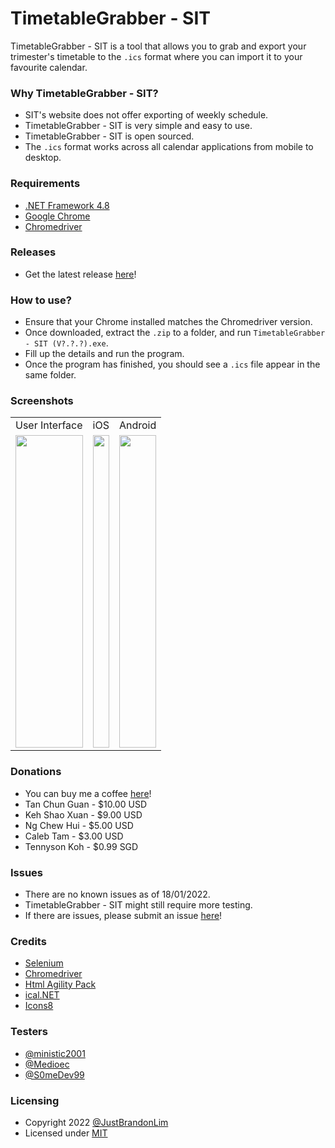# TimetableGrabber - SIT

TimetableGrabber - SIT is a tool that allows you to grab and export your trimester's timetable to the `.ics` format where you can import it to your favourite calendar.

### Why TimetableGrabber - SIT?

* SIT's website does not offer exporting of weekly schedule.
* TimetableGrabber - SIT is very simple and easy to use.
* TimetableGrabber - SIT is open sourced.
* The `.ics` format works across all calendar applications from mobile to desktop.

### Requirements
* [.NET Framework 4.8](https://dotnet.microsoft.com/en-us/download/dotnet-framework/net48/)
* [Google Chrome](https://www.google.com/intl/en_sg/chrome/)
* [Chromedriver](https://chromedriver.chromium.org/downloads/)

### Releases
* Get the latest release [here](https://github.com/JustBrandonLim/TimetableGrabber---SIT/releases/)!

### How to use?
* Ensure that your Chrome installed matches the Chromedriver version.
* Once downloaded, extract the `.zip` to a folder, and run `TimetableGrabber - SIT (V?.?.?).exe`.
* Fill up the details and run the program.
* Once the program has finished, you should see a `.ics` file appear in the same folder.

### Screenshots
<table>
  <tr>
    <td>User Interface</td>
    <td>iOS</td>
    <td>Android</td>
  </tr>
  <tr>
    <td>
      <img src="https://github.com/JustBrandonLim/TimetableGrabber---SIT/blob/master/screenshots/Picture1.png/" width="100%" height="500"/>
    </td>
    <td>
      <img src="https://github.com/JustBrandonLim/TimetableGrabber---SIT/blob/master/screenshots/Picture2.png/" width="100%" height="500"/>
    </td>
    <td>
      <img src="https://github.com/JustBrandonLim/TimetableGrabber-SIT/blob/master/screenshots/Picture3.png" width="100%" height="500"/>
    </td>
  </tr>
</table>

### Donations
* You can buy me a coffee [here](https://ko-fi.com/justbrandonlim/)!
* Tan Chun Guan - $10.00 USD
* Keh Shao Xuan - $9.00 USD
* Ng Chew Hui - $5.00 USD
* Caleb Tam - $3.00 USD
* Tennyson Koh - $0.99 SGD

### Issues
* There are no known issues as of 18/01/2022.
* TimetableGrabber - SIT might still require more testing.
* If there are issues, please submit an issue [here](https://github.com/JustBrandonLim/TimetableGrabber-SIT/issues/)!

### Credits
* [Selenium](https://www.selenium.dev/)
* [Chromedriver](https://chromedriver.chromium.org/downloads/)
* [Html Agility Pack](https://html-agility-pack.net/)
* [ical.NET](https://github.com/rianjs/ical.net/)
* [Icons8](https://icons8.com/)

### Testers
* [@ministic2001](https://github.com/ministic2001/)
* [@Medioec](https://github.com/Medioec/)
* [@S0meDev99](https://github.com/S0meDev99/)

### Licensing
* Copyright 2022 [@JustBrandonLim](https://JustBrandonLim.github.io/)
* Licensed under [MIT](https://github.com/JustBrandonLim/TimetableGrabber---SIT/blob/master/LICENSE.md/)
